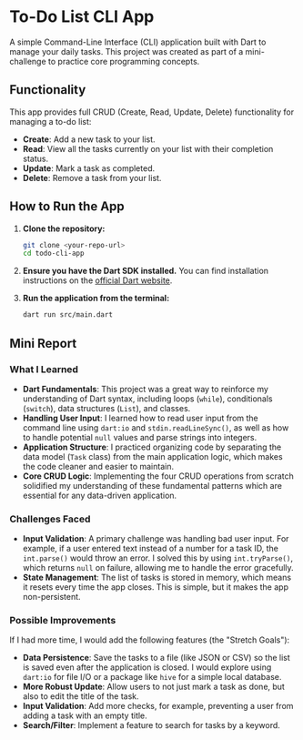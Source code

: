 # To-Do List CLI App

A simple Command-Line Interface (CLI) application built with Dart to manage your daily tasks. This project was created as part of a mini-challenge to practice core programming concepts.

## Functionality

This app provides full CRUD (Create, Read, Update, Delete) functionality for managing a to-do list:

* **Create**: Add a new task to your list.
* **Read**: View all the tasks currently on your list with their completion status.
* **Update**: Mark a task as completed.
* **Delete**: Remove a task from your list.

## How to Run the App

1.  **Clone the repository:**
    ```bash
    git clone <your-repo-url>
    cd todo-cli-app
    ```

2.  **Ensure you have the Dart SDK installed.** You can find installation instructions on the [official Dart website](https://dart.dev/get-dart).

3.  **Run the application from the terminal:**
    ```bash
    dart run src/main.dart
    ```

## Mini Report

### What I Learned

* **Dart Fundamentals**: This project was a great way to reinforce my understanding of Dart syntax, including loops (`while`), conditionals (`switch`), data structures (`List`), and classes.
* **Handling User Input**: I learned how to read user input from the command line using `dart:io` and `stdin.readLineSync()`, as well as how to handle potential `null` values and parse strings into integers.
* **Application Structure**: I practiced organizing code by separating the data model (`Task` class) from the main application logic, which makes the code cleaner and easier to maintain.
* **Core CRUD Logic**: Implementing the four CRUD operations from scratch solidified my understanding of these fundamental patterns which are essential for any data-driven application.

### Challenges Faced

* **Input Validation**: A primary challenge was handling bad user input. For example, if a user entered text instead of a number for a task ID, the `int.parse()` would throw an error. I solved this by using `int.tryParse()`, which returns `null` on failure, allowing me to handle the error gracefully.
* **State Management**: The list of tasks is stored in memory, which means it resets every time the app closes. This is simple, but it makes the app non-persistent.

### Possible Improvements

If I had more time, I would add the following features (the "Stretch Goals"):

* **Data Persistence**: Save the tasks to a file (like JSON or CSV) so the list is saved even after the application is closed. I would explore using `dart:io` for file I/O or a package like `hive` for a simple local database.
* **More Robust Update**: Allow users to not just mark a task as done, but also to edit the title of the task.
* **Input Validation**: Add more checks, for example, preventing a user from adding a task with an empty title.
* **Search/Filter**: Implement a feature to search for tasks by a keyword.